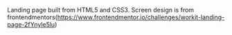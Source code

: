 Landing page built from HTML5 and CSS3. Screen design is from frontendmentors(https://www.frontendmentor.io/challenges/workit-landing-page-2fYnyle5lu)
